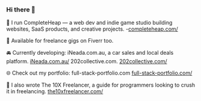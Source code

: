 ### Hi there 👋
🔧 I run CompleteHeap — a web dev and indie game studio building websites, SaaS products, and creative projects. -[completeheap.com/](https://completeheap.com)

💼 Available for freelance gigs on Fiverr too.

🚘 Currently developing:
iNeada.com.au, a car sales and local deals platform.  [iNeada.com.au/](https://iNeada.com.au) 
202collective.com.  [202collective.com/](https://202collective.com) 

🌐 Check out my portfolio: full-stack-portfolio.com  [full-stack-portfolio.com/](https://full-stack-portfolio.com)

📖 I also wrote The 10X Freelancer, a guide for programmers looking to crush it in freelancing. [the10xfreelancer.com/](https://the10xfreelancer.com)
